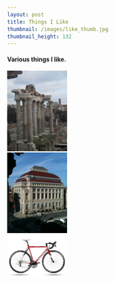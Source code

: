 ```yaml
---
layout: post
title: Things I Like
thumbnail: /images/like_thumb.jpg
thumbnail_height: 132
---
```


#### Various things I like.

  <div class="span-4 append-1"><a class="fancybox" data-fancybox-group="group" href="/images/portfolio/like/1.jpg"><img width="140" class="top left item" src="/images/portfolio/like/1.jpg"></a></div>
  <div class="span-4 append-1"><a class="fancybox" data-fancybox-group="group" href="/images/portfolio/like/2.jpg"><img width="140" class="top left item" src="/images/portfolio/like/2.jpg"></a></div>
  <div class="span-4 append-1"><a class="fancybox" data-fancybox-group="group" href="/images/portfolio/like/3.jpg"><img width="140" class="top left item" src="/images/portfolio/like/3.jpg"></a></div>
